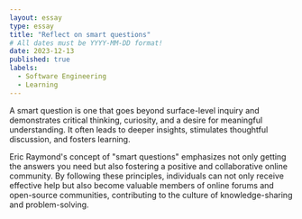 ```yaml
---
layout: essay
type: essay
title: "Reflect on smart questions"
# All dates must be YYYY-MM-DD format!
date: 2023-12-13
published: true
labels:
  - Software Engineering
  - Learning
---
```




A smart question is one that goes beyond surface-level inquiry and demonstrates critical thinking, curiosity, and a desire for meaningful understanding. It often leads to deeper insights, stimulates thoughtful discussion, and fosters learning.

Eric Raymond's concept of "smart questions" emphasizes not only getting the answers you need but also fostering a positive and collaborative online community. By following these principles, individuals can not only receive effective help but also become valuable members of online forums and open-source communities, contributing to the culture of knowledge-sharing and problem-solving.
